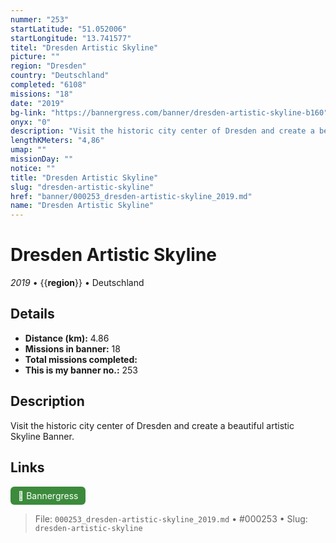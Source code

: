 ```yaml
---
nummer: "253"
startLatitude: "51.052006"
startLongitude: "13.741577"
titel: "Dresden Artistic Skyline"
picture: ""
region: "Dresden"
country: "Deutschland"
completed: "6108"
missions: "18"
date: "2019"
bg-link: "https://bannergress.com/banner/dresden-artistic-skyline-b160"
onyx: "0"
description: "Visit the historic city center of Dresden and create a beautiful artistic Skyline Banner."
lengthKMeters: "4,86"
umap: ""
missionDay: ""
notice: ""
title: "Dresden Artistic Skyline"
slug: "dresden-artistic-skyline"
href: "banner/000253_dresden-artistic-skyline_2019.md"
name: "Dresden Artistic Skyline"
---
```

# Dresden Artistic Skyline

*2019* • {{__region__}} • Deutschland





## Details
- **Distance (km):** 4.86
- **Missions in banner:** 18
- **Total missions completed:** 
- **This is my banner no.:** 253



## Description
Visit the historic city center of Dresden and create a beautiful artistic Skyline Banner.



## Links
<a href="https://bannergress.com/banner/dresden-artistic-skyline-b160" target="_blank" style="display:inline-block;margin-right:8px;padding:6px 12px;background:#3c8b3c;color:#fff;text-decoration:none;border-radius:6px;">🔗 Bannergress</a>



> File: `000253_dresden-artistic-skyline_2019.md` • #000253 • Slug: `dresden-artistic-skyline`
